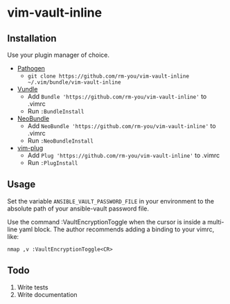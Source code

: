 # vim-vault-inline

## Installation

Use your plugin manager of choice.

- [Pathogen](https://github.com/tpope/vim-pathogen)
  - `git clone https://github.com/rm-you/vim-vault-inline ~/.vim/bundle/vim-vault-inline`
- [Vundle](https://github.com/gmarik/vundle)
  - Add `Bundle 'https://github.com/rm-you/vim-vault-inline'` to .vimrc
  - Run `:BundleInstall`
- [NeoBundle](https://github.com/Shougo/neobundle.vim)
  - Add `NeoBundle 'https://github.com/rm-you/vim-vault-inline'` to .vimrc
  - Run `:NeoBundleInstall`
- [vim-plug](https://github.com/junegunn/vim-plug)
  - Add `Plug 'https://github.com/rm-you/vim-vault-inline'` to .vimrc
  - Run `:PlugInstall`

## Usage

Set the variable `ANSIBLE_VAULT_PASSWORD_FILE` in your environment to the absolute
path of your ansible-vault password file.

Use the command :VaultEncryptionToggle when the cursor is inside a multi-line
yaml block. The author recommends adding a binding to your vimrc, like:

`nmap ,v :VaultEncryptionToggle<CR>`

## Todo

1. Write tests
2. Write documentation

